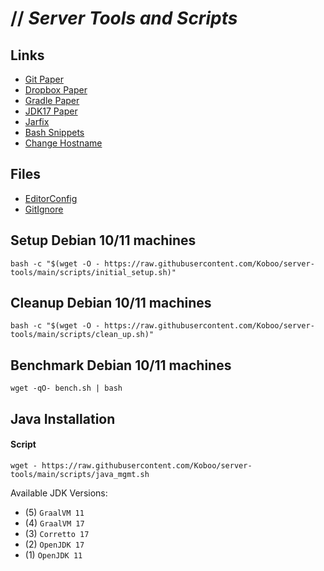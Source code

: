 # // _Server Tools and Scripts_

## Links
* [Git Paper](docu/USEFUL_FOR_GIT.md)
* [Dropbox Paper](docu/INSTALL_DROPBOX.md)
* [Gradle Paper](docu/GRADLE.md)
* [JDK17 Paper](docu/JDK17.md)
* [Jarfix](docu/JAR_FIX.md)
* [Bash Snippets](https://github.com/alexanderepstein/Bash-Snippets)
* [Change Hostname](docu/CHANGE_HOSTNAME.md)

## Files
- [EditorConfig](.editorconfig)
- [GitIgnore](.gitignore)

## Setup Debian 10/11 machines

`bash -c "$(wget -O - https://raw.githubusercontent.com/Koboo/server-tools/main/scripts/initial_setup.sh)"`

## Cleanup Debian 10/11 machines

`bash -c "$(wget -O - https://raw.githubusercontent.com/Koboo/server-tools/main/scripts/clean_up.sh)"`

## Benchmark Debian 10/11 machines

`wget -qO- bench.sh | bash`

## Java Installation

#### Script

`wget - https://raw.githubusercontent.com/Koboo/server-tools/main/scripts/java_mgmt.sh`

Available JDK Versions:

* (5) ``GraalVM 11``
* (4) ``GraalVM 17``
* (3) ``Corretto 17``
* (2) ``OpenJDK 17``
* (1) ``OpenJDK 11``
